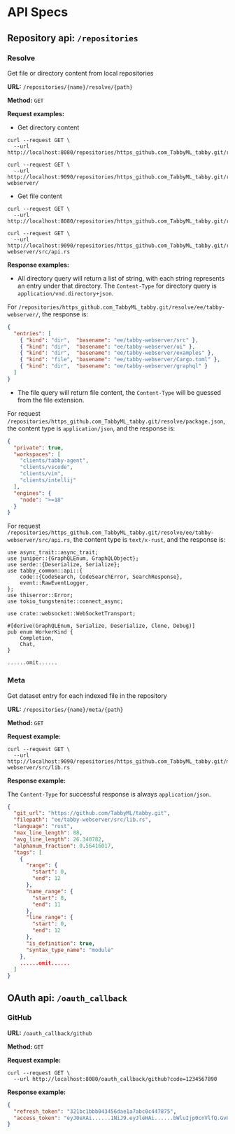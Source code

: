 # API Specs

## Repository api: `/repositories`

### Resolve

Get file or directory content from local repositories

**URL:** `/repositories/{name}/resolve/{path}`

**Method:** `GET`

**Request examples:**

- Get directory content

```shell
curl --request GET \
  --url http://localhost:8080/repositories/https_github.com_TabbyML_tabby.git/resolve/

curl --request GET \
  --url http://localhost:9090/repositories/https_github.com_TabbyML_tabby.git/resolve/ee/tabby-webserver/
```

- Get file content

```shell
curl --request GET \
  --url http://localhost:8080/repositories/https_github.com_TabbyML_tabby.git/resolve/package.json

curl --request GET \
  --url http://localhost:9090/repositories/https_github.com_TabbyML_tabby.git/resolve/ee/tabby-webserver/src/api.rs
```

**Response examples:**

- All directory query will return a list of string, with each string represents an entry under that directory. The `Content-Type` for directory query is `application/vnd.directory+json`.

For `/repositories/https_github.com_TabbyML_tabby.git/resolve/ee/tabby-webserver/`, the response is:

```json
{
  "entries": [
    { "kind": "dir",  "basename": "ee/tabby-webserver/src" },
    { "kind": "dir",  "basename": "ee/tabby-webserver/ui" },
    { "kind": "dir",  "basename": "ee/tabby-webserver/examples" },
    { "kind": "file", "basename": "ee/tabby-webserver/Cargo.toml" },
    { "kind": "dir",  "basename": "ee/tabby-webserver/graphql" }
  ]
}
```

- The file query will return file content, the `Content-Type` will be guessed from the file extension.

For request `/repositories/https_github.com_TabbyML_tabby.git/resolve/package.json`, the content type is `application/json`, and the response is:

```json
{
  "private": true,
  "workspaces": [
    "clients/tabby-agent",
    "clients/vscode",
    "clients/vim",
    "clients/intellij"
  ],
  "engines": {
    "node": ">=18"
  }
}
```

For request `/repositories/https_github.com_TabbyML_tabby.git/resolve/ee/tabby-webserver/src/api.rs`, the content type is `text/x-rust`, and the response is:

```text
use async_trait::async_trait;
use juniper::{GraphQLEnum, GraphQLObject};
use serde::{Deserialize, Serialize};
use tabby_common::api::{
    code::{CodeSearch, CodeSearchError, SearchResponse},
    event::RawEventLogger,
};
use thiserror::Error;
use tokio_tungstenite::connect_async;

use crate::websocket::WebSocketTransport;

#[derive(GraphQLEnum, Serialize, Deserialize, Clone, Debug)]
pub enum WorkerKind {
    Completion,
    Chat,
}

......omit......
```

### Meta

Get dataset entry for each indexed file in the repository

**URL:** `/repositories/{name}/meta/{path}`

**Method:** `GET`

**Request example:**

```shell
curl --request GET \
  --url http://localhost:9090/repositories/https_github.com_TabbyML_tabby.git/meta/ee/tabby-webserver/src/lib.rs
```

**Response example:**

The `Content-Type` for successful response is always `application/json`.

```json
{
  "git_url": "https://github.com/TabbyML/tabby.git",
  "filepath": "ee/tabby-webserver/src/lib.rs",
  "language": "rust",
  "max_line_length": 88,
  "avg_line_length": 26.340782,
  "alphanum_fraction": 0.56416017,
  "tags": [
    {
      "range": {
        "start": 0,
        "end": 12
      },
      "name_range": {
        "start": 8,
        "end": 11
      },
      "line_range": {
        "start": 0,
        "end": 12
      },
      "is_definition": true,
      "syntax_type_name": "module"
    },
    ......omit......
  ]
}
```

## OAuth api: `/oauth_callback`

### GitHub

**URL:** `/oauth_callback/github`

**Method:** `GET`

**Request example:**

```shell
curl --request GET \
  --url http://localhost:8080/oauth_callback/github?code=1234567890
```

**Response example:**

```json
{
  "refresh_token": "321bc1bbb043456dae1a7abc0c447875",
  "access_token": "eyJ0eXAi......1NiJ9.eyJleHAi......bWluIjp0cnVlfQ.GvHSMUfc...S5BnwY",
}
```
